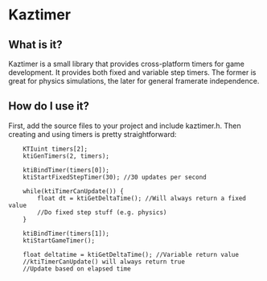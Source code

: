 # Kaztimer

## What is it?

Kaztimer is a small library that provides cross-platform timers for game 
development. It provides both fixed and variable step timers. The former
is great for physics simulations, the later for general framerate independence.

## How do I use it?

First, add the source files to your project and include kaztimer.h. Then creating
and using timers is pretty straightforward:


```
    KTIuint timers[2];
    ktiGenTimers(2, timers);

    ktiBindTimer(timers[0]);
    ktiStartFixedStepTimer(30); //30 updates per second

    while(ktiTimerCanUpdate()) {
        float dt = ktiGetDeltaTime(); //Will always return a fixed value
        //Do fixed step stuff (e.g. physics)
    }

    ktiBindTimer(timers[1]);
    ktiStartGameTimer();

    float deltatime = ktiGetDeltaTime(); //Variable return value
    //ktiTimerCanUpdate() will always return true
    //Update based on elapsed time
```

